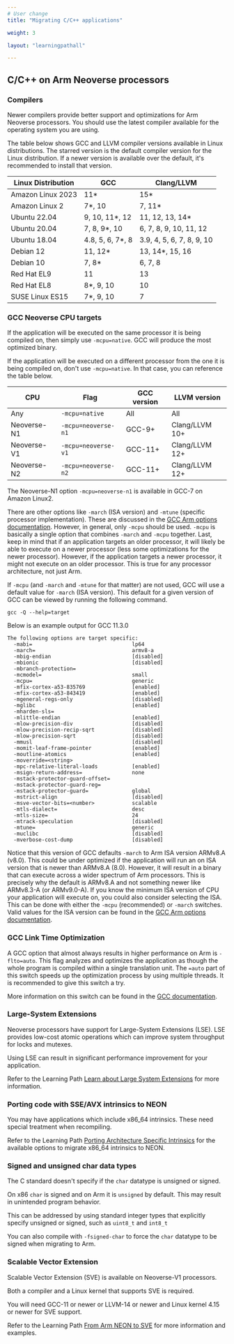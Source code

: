 ```yaml
---
# User change
title: "Migrating C/C++ applications"

weight: 3

layout: "learningpathall"

---
```


## C/C++ on Arm Neoverse processors

### Compilers

Newer compilers provide better support and optimizations for Arm Neoverse processors. You should use the latest compiler available for the operating system you are using.

The table below shows GCC and LLVM compiler versions available in Linux distributions. The starred version is the default compiler version for the Linux distribution. If a newer version is available over the default, it's recommended to install that version.

Linux Distribution      | GCC                  | Clang/LLVM
------------------------|----------------------|-------------
Amazon Linux 2023       | 11*                  | 15*
Amazon Linux 2          | 7*, 10               | 7, 11*
Ubuntu 22.04            | 9, 10, 11*, 12       | 11, 12, 13, 14*
Ubuntu 20.04            | 7, 8, 9*, 10         | 6, 7, 8, 9, 10, 11, 12
Ubuntu 18.04            | 4.8, 5, 6, 7*, 8     | 3.9, 4, 5, 6, 7, 8, 9, 10
Debian 12               | 11, 12*              | 13, 14*, 15, 16
Debian 10               | 7, 8*                | 6, 7, 8
Red Hat EL9             | 11                   | 13
Red Hat EL8             | 8*, 9, 10            | 10
SUSE Linux ES15         | 7*, 9, 10            | 7

### GCC Neoverse CPU targets

If the application will be executed on the same processor it is being compiled on, then simply use `-mcpu=native`. GCC will produce the most optimized binary.

If the application will be executed on a different processor from the one it is being compiled on, don't use `-mcpu=native`. In that case, you can reference the table below.

CPU       | Flag    | GCC version      | LLVM version
----------|---------|-------------------|-------------
Any | `-mcpu=native` | All | All
Neoverse-N1 | `-mcpu=neoverse-n1` | GCC-9+ | Clang/LLVM 10+
Neoverse-V1 | `-mcpu=neoverse-v1` | GCC-11+ | Clang/LLVM 12+
Neoverse-N2 | `-mcpu=neoverse-n2` | GCC-11+ | Clang/LLVM 12+

The Neoverse-N1 option `-mcpu=neoverse-n1` is available in GCC-7 on Amazon Linux2.

There are other options like `-march` (ISA version) and `-mtune` (specific processor implementation). These are discussed in the [GCC Arm options documentation](https://gcc.gnu.org/onlinedocs/gcc/ARM-Options.html). However, in general, only `-mcpu` should be used. `-mcpu` is basically a single option that combines `-march` and `-mcpu` together. Last, keep in mind that if an application targets an older processor, it will likely be able to execute on a newer processor (less some optimizations for the newer processor). However, if the application targets a newer processor, it might not execute on an older processor. This is true for any processor architecture, not just Arm.

If `-mcpu` (and `-march` and `-mtune` for that matter) are not used, GCC will use a default value for `-march` (ISA version). This default for a given version of GCC can be viewed by running the following command.

```console
gcc -Q --help=target
```

Below is an example output for GCC 11.3.0

``` output
The following options are target specific:
  -mabi=                                lp64
  -march=                               armv8-a
  -mbig-endian                          [disabled]
  -mbionic                              [disabled]
  -mbranch-protection=
  -mcmodel=                             small
  -mcpu=                                generic
  -mfix-cortex-a53-835769               [enabled]
  -mfix-cortex-a53-843419               [enabled]
  -mgeneral-regs-only                   [disabled]
  -mglibc                               [enabled]
  -mharden-sls=
  -mlittle-endian                       [enabled]
  -mlow-precision-div                   [disabled]
  -mlow-precision-recip-sqrt            [disabled]
  -mlow-precision-sqrt                  [disabled]
  -mmusl                                [disabled]
  -momit-leaf-frame-pointer             [enabled]
  -moutline-atomics                     [enabled]
  -moverride=<string>
  -mpc-relative-literal-loads           [enabled]
  -msign-return-address=                none
  -mstack-protector-guard-offset=
  -mstack-protector-guard-reg=
  -mstack-protector-guard=              global
  -mstrict-align                        [disabled]
  -msve-vector-bits=<number>            scalable
  -mtls-dialect=                        desc
  -mtls-size=                           24
  -mtrack-speculation                   [disabled]
  -mtune=                               generic
  -muclibc                              [disabled]
  -mverbose-cost-dump                   [disabled]
```

Notice that this version of GCC defaults `-march` to Arm ISA version ARMv8.A (v8.0). This could be under optimized if the application will run an on ISA version that is newer than ARMv8.A (8.0). However, it will result in a binary that can execute across a wider spectrum of Arm processors. This is precisely why the default is ARMv8.A and not something newer like ARMv8.3-A (or ARMv9.0-A). If you know the minimum ISA version of CPU your application will execute on, you could also consider selecting the ISA. This can be done with either the `-mcpu` (recommended) or `-march` switches. Valid values for the ISA version can be found in the [GCC Arm options documentation](https://gcc.gnu.org/onlinedocs/gcc/ARM-Options.html).

### GCC Link Time Optimization

A GCC option that almost always results in higher performance on Arm is `-flto=auto`. This flag analyzes and optimizes the application as though the whole program is compiled within a single translation unit. The `=auto` part of this switch speeds up the optimization process by using multiple threads. It is recommended to give this switch a try.

More information on this switch can be found in the [GCC documentation](https://gcc.gnu.org/onlinedocs/gcc/Optimize-Options.html).

### Large-System Extensions

Neoverse processors have support for Large-System Extensions (LSE). LSE provides low-cost atomic operations which can improve system throughput for locks and mutexes.

Using LSE can result in significant performance improvement for your application. 

Refer to the Learning Path [Learn about Large System Extensions](/learning-paths/servers-and-cloud-computing/lse/) for more information. 

### Porting code with SSE/AVX intrinsics to NEON

You may have applications which include x86_64 intrinsics. These need special treatment when recompiling.

Refer to the Learning Path [Porting Architecture Specific Intrinsics](/learning-paths/cross-platform/intrinsics/) for the available options to migrate x86_64 intrinsics to NEON.

### Signed and unsigned char data types

The C standard doesn't specify if the `char` datatype is unsigned or signed.

On x86 `char` is signed and on Arm it is `unsigned` by default. This may result in unintended program behavior. 

This can be addressed by using standard integer types that explicitly specify unsigned or signed, such as `uint8_t` and `int8_t`

You can also compile with `-fsigned-char` to force the `char` datatype to be signed when migrating to Arm. 

### Scalable Vector Extension 

Scalable Vector Extension (SVE) is available on Neoverse-V1 processors.  

Both a compiler and a Linux kernel that supports SVE is required.

You will need GCC-11 or newer or LLVM-14 or newer and Linux kernel 4.15 or newer for SVE support.

Refer to the Learning Path [From Arm NEON to SVE](/learning-paths/servers-and-cloud-computing/sve/sve_basics/) for more information and examples. 

